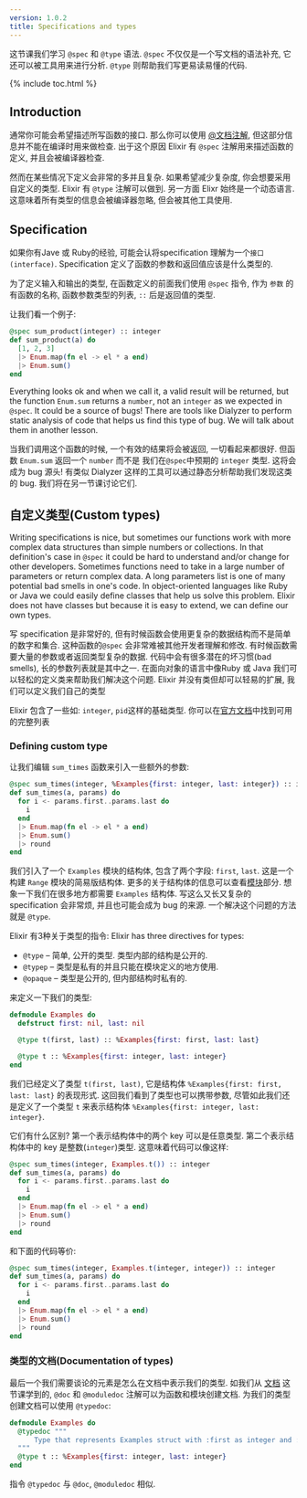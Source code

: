 ```yaml
---
version: 1.0.2
title: Specifications and types
---
```


这节课我们学习 `@spec` 和 `@type` 语法. `@spec` 不仅仅是一个写文档的语法补充, 它还可以被工具用来进行分析. `@type` 则帮助我们写更易读易懂的代码.

{% include toc.html %}

## Introduction

通常你可能会希望描述所写函数的接口. 那么你可以使用 [@文档注解](../../basics/documentation), 但这部分信息并不能在编译时用来做检查. 出于这个原因 Elixir 有 `@spec` 注解用来描述函数的定义, 并且会被编译器检查.

然而在某些情况下定义会非常的多并且复杂. 如果希望减少复杂度, 你会想要采用自定义的类型. Elixir 有 `@type` 注解可以做到. 另一方面 Elixr 始终是一个动态语言. 这意味着所有类型的信息会被编译器忽略, 但会被其他工具使用.

## Specification

如果你有Jave 或 Ruby的经验, 可能会认将specification 理解为一个`接口(interface)`. Specification 定义了函数的参数和返回值应该是什么类型的.

为了定义输入和输出的类型, 在函数定义的前面我们使用 `@spec` 指令, 作为 `参数` 的有函数的名称, 函数参数类型的列表, `::` 后是返回值的类型.

让我们看一个例子:

```elixir
@spec sum_product(integer) :: integer
def sum_product(a) do
  [1, 2, 3]
  |> Enum.map(fn el -> el * a end)
  |> Enum.sum()
end
```

Everything looks ok and when we call it, a valid result will be returned, but the function `Enum.sum` returns a `number`, not an `integer` as we expected in `@spec`. It could be a source of bugs! There are tools like Dialyzer to perform static analysis of code that helps us find this type of bug. We will talk about them in another lesson.

当我们调用这个函数的时候, 一个有效的结果将会被返回, 一切看起来都很好. 但函数 `Enum.sum` 返回一个 `number` 而不是 我们在`@spec`中预期的 `integer` 类型. 这将会成为 bug 源头! 有类似 Dialyzer 这样的工具可以通过静态分析帮助我们发现这类的 bug. 我们将在另一节课讨论它们.

## 自定义类型(Custom types)

Writing specifications is nice, but sometimes our functions work with more complex data structures than simple numbers or collections. In that definition's case in `@spec` it could be hard to understand and/or change for other developers. Sometimes functions need to take in a large number of parameters or return complex data. A long parameters list is one of many potential bad smells in one's code. In object-oriented languages like Ruby or Java we could easily define classes that help us solve this problem. Elixir does not have classes but because it is easy to extend, we can define our own types.

写 specification 是非常好的, 但有时候函数会使用更复杂的数据结构而不是简单的数字和集合. 这种函数的`@spec` 会非常难被其他开发者理解和修改. 有时候函数需要大量的参数或者返回类型复杂的数据. 代码中会有很多潜在的坏习惯(bad smells), 长的参数列表就是其中之一. 在面向对象的语言中像Ruby 或 Java 我们可以轻松的定义类来帮助我们解决这个问题. Elixir 并没有类但却可以轻易的扩展, 我们可以定义我们自己的类型

Elixir 包含了一些如: `integer`, `pid`这样的基础类型. 你可以在[官方文档](https://hexdocs.pm/elixir/typespecs.html#types-and-their-syntax)中找到可用的完整列表

### Defining custom type

让我们编辑 `sum_times` 函数来引入一些额外的参数:

```elixir
@spec sum_times(integer, %Examples{first: integer, last: integer}) :: integer
def sum_times(a, params) do
  for i <- params.first..params.last do
    i
  end
  |> Enum.map(fn el -> el * a end)
  |> Enum.sum()
  |> round
end
```

我们引入了一个 `Examples` 模块的结构体, 包含了两个字段: `first`, `last`. 这是一个构建 `Range` 模块的简易版结构体. 更多的关于结构体的信息可以查看[模块](../../basics/modules/#structs)部分. 想象一下我们在很多地方都需要 `Examples` 结构体. 写这么又长又复杂的 specification 会非常烦, 并且也可能会成为 bug 的来源. 一个解决这个问题的方法就是 `@type`.

Elixir 有3种关于类型的指令:
Elixir has three directives for types:

  - `@type` – 简单, 公开的类型. 类型内部的结构是公开的.
  - `@typep` – 类型是私有的并且只能在模块定义的地方使用.
  - `@opaque` – 类型是公开的, 但内部结构时私有的.

来定义一下我们的类型:

```elixir
defmodule Examples do
  defstruct first: nil, last: nil

  @type t(first, last) :: %Examples{first: first, last: last}

  @type t :: %Examples{first: integer, last: integer}
end
```

我们已经定义了类型 `t(first, last)`, 它是结构体 `%Examples{first: first, last: last}` 的表现形式. 这回我们看到了类型也可以携带参数, 尽管如此我们还是定义了一个类型 `t` 来表示结构体 `%Examples{first: integer, last: integer}`.

它们有什么区别? 第一个表示结构体中的两个 key 可以是任意类型. 第二个表示结构体中的 key 是整数(`integer`)类型. 这意味着代码可以像这样: 

```elixir
@spec sum_times(integer, Examples.t()) :: integer
def sum_times(a, params) do
  for i <- params.first..params.last do
    i
  end
  |> Enum.map(fn el -> el * a end)
  |> Enum.sum()
  |> round
end
```

和下面的代码等价:

```elixir
@spec sum_times(integer, Examples.t(integer, integer)) :: integer
def sum_times(a, params) do
  for i <- params.first..params.last do
    i
  end
  |> Enum.map(fn el -> el * a end)
  |> Enum.sum()
  |> round
end
```

### 类型的文档(Documentation of types)

最后一个我们需要谈论的元素是怎么在文档中表示我们的类型. 如我们从 [文档](../../basics/documentation) 这节课学到的, `@doc` 和 `@moduledoc` 注解可以为函数和模块创建文档. 为我们的类型创建文档可以使用 `@typedoc`:

```elixir
defmodule Examples do
  @typedoc """
      Type that represents Examples struct with :first as integer and :last as integer.
  """
  @type t :: %Examples{first: integer, last: integer}
end
```

指令 `@typedoc` 与 `@doc`, `@moduledoc` 相似.
